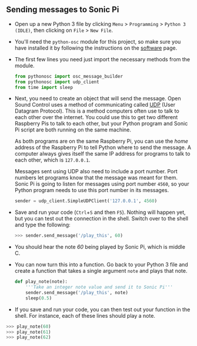 ## Sending messages to Sonic Pi

- Open up a new Python 3 file by clicking `Menu` > `Programming` > `Python 3 (IDLE)`, then clicking on `File` > `New File`.

- You'll need the `python-osc` module for this project, so make sure you have installed it by following the instructions on the [software](https://projects.raspberrypi.org/en/projects/the-big-minecraft-piano/requirements/software/) page.

- The first few lines you need just import the necessary methods from the module.

	```python
	from pythonosc import osc_message_builder
	from pythonosc import udp_client
	from time import sleep
	```

- Next, you need to create an object that will send the message. Open Sound Control uses a method of communicating called [UDP](https://simple.wikipedia.org/wiki/User_Datagram_Protocol) (User Datagram Protocol). This is a method computers often use to talk to each other over the internet. You could use this to get two different Raspberry Pis to talk to each other, but your Python program and Sonic Pi script are both running on the same machine.

	As both programs are on the same Raspberry Pi, you can use the *home* address of the Raspberry Pi to tell Python where to send the message. A computer always gives itself the same IP address for programs to talk to each other, which is `127.0.0.1`.

	Messages sent using UDP also need to include a port number. Port numbers let programs know that the message was meant for them. Sonic Pi is going to listen for messages using port number `4560`, so your Python program needs to use this port number in its messages.

	```python
	sender = udp_client.SimpleUDPClient('127.0.0.1', 4560)
	```

- Save and run your code (`Ctrl`+`S` and then `F5`). Nothing will happen yet, but you can test out the connection in the shell. Switch over to the shell and type the following:

	```python
	>>> sender.send_message('/play_this', 60)
	```

- You should hear the note *60* being played by Sonic Pi, which is middle C.

- You can now turn this into a function. Go back to your Python 3 file and create a function that takes a single argument `note` and plays that note.

	```python
	def play_note(note):
		'''Take an integer note value and send it to Sonic Pi'''
		sender.send_message('/play_this', note)
		sleep(0.5)
	```

- If you save and run your code, you can then test out your function in the shell. For instance, each of these lines should play a note.

```python
>>> play_note(60)
>>> play_note(61)
>>> play_note(62)
```

